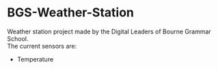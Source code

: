 # BGS-Weather-Station
Weather station project made by the Digital Leaders of Bourne Grammar School.       
The current sensors are: 

 - Temperature

